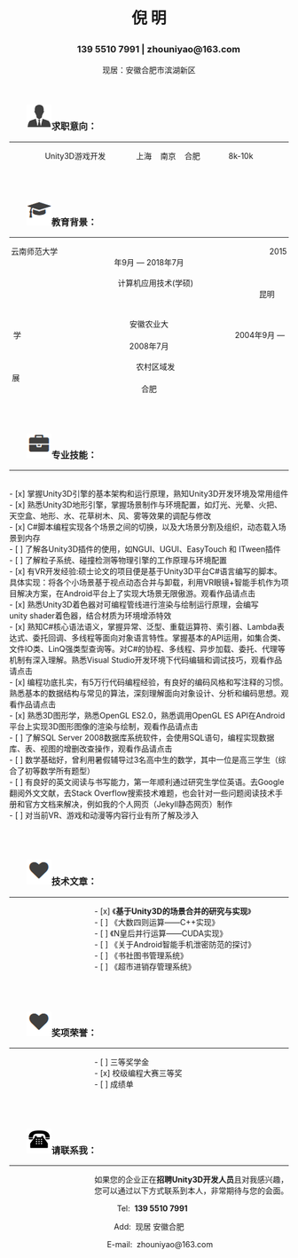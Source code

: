 <h1><p align="center">倪 明</p></h1>

<h3><p align="center">&nbsp;&nbsp;&nbsp;&nbsp;&nbsp;&nbsp;&nbsp;&nbsp;&nbsp;139&nbsp;5510&nbsp;7991&nbsp;<b>|</b>&nbsp;zhouniyao@163.com</p></h3>
<p align="center">现居：安徽合肥市滨湖新区</p>
<br>
<h3>&nbsp;&nbsp;&nbsp;&nbsp;&nbsp;&nbsp;&nbsp;&nbsp;<img src="/styles/images/me/info.png" alt="我">求职意向：</h3>


----------


<p align="center">Unity3D游戏开发&nbsp;&nbsp;&nbsp;&nbsp; &nbsp;&nbsp;&nbsp;&nbsp; &nbsp;&nbsp;&nbsp;&nbsp;上海&nbsp;&nbsp;&nbsp;&nbsp;南京&nbsp;&nbsp;&nbsp;&nbsp;合肥&nbsp;&nbsp;&nbsp;&nbsp; &nbsp;&nbsp;&nbsp;&nbsp;&nbsp;&nbsp;&nbsp;&nbsp;8k-10k</p>





<br><br>
	
<h3>&nbsp;&nbsp;&nbsp;&nbsp;&nbsp;&nbsp;&nbsp;&nbsp;<img src="/styles/images/me/education.png" alt="我">教育背景：</h3>


----------


<center>云南师范大学&nbsp;&nbsp;&nbsp;&nbsp;&nbsp;&nbsp;&nbsp;&nbsp;&nbsp;&nbsp;&nbsp;&nbsp;&nbsp;&nbsp;&nbsp;&nbsp;&nbsp;&nbsp;&nbsp;&nbsp;&nbsp;&nbsp;&nbsp;&nbsp;&nbsp;&nbsp;&nbsp;&nbsp;&nbsp;&nbsp;&nbsp;&nbsp;&nbsp;&nbsp;&nbsp;&nbsp;&nbsp;&nbsp;&nbsp;&nbsp;&nbsp;&nbsp;&nbsp;&nbsp;&nbsp;&nbsp;&nbsp;&nbsp;&nbsp;&nbsp;&nbsp;&nbsp;&nbsp;&nbsp;&nbsp;&nbsp;&nbsp;&nbsp;&nbsp;&nbsp;&nbsp;&nbsp;&nbsp;&nbsp;&nbsp;&nbsp;&nbsp;&nbsp;&nbsp;&nbsp;&nbsp;&nbsp;&nbsp;&nbsp;&nbsp;&nbsp;&nbsp;&nbsp;&nbsp;&nbsp;&nbsp;&nbsp;&nbsp;&nbsp;&nbsp;&nbsp;&nbsp;&nbsp;&nbsp;&nbsp;&nbsp;&nbsp;&nbsp;&nbsp;&nbsp;&nbsp;&nbsp;2015年9月 — 2018年7月</center>
<br>
<center>&nbsp;&nbsp;&nbsp;&nbsp;&nbsp;&nbsp;计算机应用技术(学硕) &nbsp;&nbsp;&nbsp;&nbsp;&nbsp;&nbsp;&nbsp;&nbsp;&nbsp;&nbsp;&nbsp;&nbsp;&nbsp;&nbsp;&nbsp;&nbsp;&nbsp;&nbsp;&nbsp;&nbsp;&nbsp;&nbsp;&nbsp;&nbsp;&nbsp;&nbsp;&nbsp;&nbsp;&nbsp;&nbsp;&nbsp;&nbsp;&nbsp;&nbsp;&nbsp;&nbsp;&nbsp;&nbsp;&nbsp;&nbsp;&nbsp;&nbsp;&nbsp;&nbsp;&nbsp;&nbsp;&nbsp;&nbsp;&nbsp;&nbsp;&nbsp;&nbsp;&nbsp;&nbsp;&nbsp;&nbsp;&nbsp;&nbsp;&nbsp;&nbsp;&nbsp;&nbsp;&nbsp;&nbsp;&nbsp;&nbsp;&nbsp;&nbsp;&nbsp;&nbsp;&nbsp;&nbsp;&nbsp;&nbsp;&nbsp;&nbsp;&nbsp;&nbsp;&nbsp;&nbsp;&nbsp;&nbsp;&nbsp;&nbsp;&nbsp;&nbsp;&nbsp;&nbsp;&nbsp;&nbsp;&nbsp;&nbsp;&nbsp;&nbsp;&nbsp;&nbsp;&nbsp;&nbsp;&nbsp;&nbsp;&nbsp;&nbsp;&nbsp;&nbsp;&nbsp;&nbsp;&nbsp;&nbsp;昆明</center>
<br><br>
<center>安徽农业大学&nbsp;&nbsp;&nbsp;&nbsp;&nbsp;&nbsp;&nbsp;&nbsp;&nbsp;&nbsp;&nbsp;&nbsp;&nbsp;&nbsp;&nbsp;&nbsp;&nbsp;&nbsp;&nbsp;&nbsp;&nbsp;&nbsp;&nbsp;&nbsp;&nbsp;&nbsp;&nbsp;&nbsp;&nbsp;&nbsp;&nbsp;&nbsp;&nbsp;&nbsp;&nbsp;&nbsp;&nbsp;&nbsp;&nbsp;&nbsp;&nbsp;&nbsp;&nbsp;&nbsp;&nbsp;&nbsp;&nbsp;&nbsp;&nbsp;&nbsp;&nbsp;&nbsp;&nbsp;&nbsp;&nbsp;&nbsp;&nbsp;&nbsp;&nbsp;&nbsp;&nbsp;&nbsp;&nbsp;&nbsp;&nbsp;&nbsp;&nbsp;&nbsp;&nbsp;&nbsp;&nbsp;&nbsp;&nbsp;&nbsp;&nbsp;&nbsp;&nbsp;&nbsp;&nbsp;&nbsp;&nbsp;&nbsp;&nbsp;&nbsp;&nbsp;&nbsp;&nbsp;&nbsp;&nbsp;&nbsp;&nbsp;&nbsp;&nbsp;&nbsp;&nbsp;&nbsp;&nbsp;&nbsp;2004年9月 — 2008年7月</center>
<br>
<center>&nbsp;&nbsp;&nbsp;&nbsp;&nbsp;&nbsp;农村区域发展&nbsp;&nbsp;&nbsp;&nbsp;&nbsp;&nbsp;&nbsp;&nbsp;&nbsp;&nbsp;&nbsp;&nbsp;&nbsp;&nbsp;&nbsp;&nbsp;&nbsp;&nbsp;&nbsp;&nbsp;&nbsp;&nbsp;&nbsp;&nbsp;&nbsp;&nbsp;&nbsp;&nbsp;&nbsp;&nbsp;&nbsp;&nbsp;&nbsp;&nbsp;&nbsp;&nbsp;&nbsp;&nbsp;&nbsp;&nbsp;&nbsp;&nbsp;&nbsp;&nbsp;&nbsp;&nbsp;&nbsp;&nbsp;&nbsp;&nbsp;&nbsp;&nbsp;&nbsp;&nbsp;&nbsp;&nbsp;&nbsp;&nbsp;&nbsp;&nbsp;&nbsp;&nbsp;&nbsp;&nbsp;&nbsp;&nbsp;&nbsp;&nbsp;&nbsp;&nbsp;&nbsp;&nbsp;&nbsp;&nbsp;&nbsp;&nbsp;&nbsp;&nbsp;&nbsp;&nbsp;&nbsp;&nbsp;&nbsp;&nbsp;&nbsp;&nbsp;&nbsp;&nbsp;&nbsp;&nbsp;&nbsp;&nbsp;&nbsp;&nbsp;&nbsp;&nbsp;&nbsp;&nbsp;&nbsp;&nbsp;&nbsp;&nbsp;&nbsp;&nbsp;&nbsp;&nbsp;&nbsp;&nbsp;&nbsp;&nbsp;&nbsp;&nbsp;&nbsp;&nbsp;&nbsp;&nbsp;&nbsp;&nbsp;&nbsp;&nbsp;&nbsp;&nbsp;合肥</center>



<br><br>

<h3>&nbsp;&nbsp;&nbsp;&nbsp;&nbsp;&nbsp;&nbsp;&nbsp;<img src="/styles/images/me/skill.png" alt="我">专业技能：</h3>


----------


<br>
- [x] 掌握Unity3D引擎的基本架构和运行原理，熟知Unity3D开发环境及常用组件<br>
- [x] 熟悉Unity3D地形引擎，掌握场景制作与环境配置，如灯光、光晕、火把、天空盒、地形、水、花草树木、风、雾等效果的调配与修改<br>
- [x] C#脚本编程实现各个场景之间的切换，以及大场景分割及组织，动态载入场景到内存<br>
- [ ] 了解各Unity3D插件的使用，如NGUI、UGUI、EasyTouch 和 ITween插件<br>
- [ ] 了解粒子系统、碰撞检测等物理引擎的工作原理与环境配置<br>
- [x] 有VR开发经验:硕士论文的项目便是基于Unity3D平台C#语言编写的脚本。具体实现：将各个小场景基于视点动态合并与卸载，利用VR眼镜+智能手机作为项目解决方案，在Android平台上了实现大场景无限傲游。观看作品请点击<br>
- [x] 熟悉Unity3D着色器对可编程管线进行渲染与绘制运行原理，会编写unity&nbsp;shader着色器，结合材质为环境增添特效<br>
- [x] 熟知C#核心语法语义，掌握异常、泛型、重载运算符、索引器、Lambda表达式、委托回调、多线程等面向对象语言特性。掌握基本的API运用，如集合类、文件IO类、LinQ强类型查询等。对C#的协程、多线程、异步加载、委托、代理等机制有深入理解。熟悉Visual&nbsp;Studio开发环境下代码编辑和调试技巧，观看作品请点击<br>
- [x] 编程功底扎实，有5万行代码编程经验，有良好的编码风格和写注释的习惯。熟悉基本的数据结构与常见的算法，深刻理解面向对象设计、分析和编码思想。观看作品请点击<br>
- [x] 熟悉3D图形学，熟悉OpenGL ES2.0，熟悉调用OpenGL ES API在Android平台上实现3D图形图像的渲染与绘制，观看作品请点击<br>
- [ ] 了解SQL Server 2008数据库系统软件，会使用SQL语句，编程实现数据库、表、视图的增删改查操作，观看作品请点击<br>
- [ ] 数学基础好，曾利用暑假辅导过3名高中生的数学，其中一位是高三学生（综合了初等数学所有题型）<br>
- [ ] 有良好的英文阅读与书写能力，第一年顺利通过研究生学位英语。去Google翻阅外文文献，去Stack&nbsp;Overflow搜索技术难题，也会针对一些问题阅读技术手册和官方文档来解决，例如我的个人网页（Jekyll静态网页）制作<br>
- [ ] 对当前VR、游戏和动漫等内容行业有所了解及涉入



<br><br>

<h3>&nbsp;&nbsp;&nbsp;&nbsp;&nbsp;&nbsp;&nbsp;&nbsp;<img src="/styles/images/me/interest.png" alt="我">技术文章：</h3>


----------


&nbsp;&nbsp;&nbsp;&nbsp;&nbsp;&nbsp;&nbsp;&nbsp;&nbsp;&nbsp;&nbsp;&nbsp;&nbsp;&nbsp;&nbsp;&nbsp;&nbsp;&nbsp;&nbsp;&nbsp;&nbsp;&nbsp;&nbsp;&nbsp;&nbsp;&nbsp;&nbsp;&nbsp;&nbsp;&nbsp;&nbsp;&nbsp;&nbsp;&nbsp;&nbsp;&nbsp;&nbsp;&nbsp;&nbsp;- [x] 《**基于Unity3D的场景合并的研究与实现**》<br>
&nbsp;&nbsp;&nbsp;&nbsp;&nbsp;&nbsp;&nbsp;&nbsp;&nbsp;&nbsp;&nbsp;&nbsp;&nbsp;&nbsp;&nbsp;&nbsp;&nbsp;&nbsp;&nbsp;&nbsp;&nbsp;&nbsp;&nbsp;&nbsp;&nbsp;&nbsp;&nbsp;&nbsp;&nbsp;&nbsp;&nbsp;&nbsp;&nbsp;&nbsp;&nbsp;&nbsp;&nbsp;&nbsp;&nbsp;- [ ] 《大数四则运算——C++实现》<br>
&nbsp;&nbsp;&nbsp;&nbsp;&nbsp;&nbsp;&nbsp;&nbsp;&nbsp;&nbsp;&nbsp;&nbsp;&nbsp;&nbsp;&nbsp;&nbsp;&nbsp;&nbsp;&nbsp;&nbsp;&nbsp;&nbsp;&nbsp;&nbsp;&nbsp;&nbsp;&nbsp;&nbsp;&nbsp;&nbsp;&nbsp;&nbsp;&nbsp;&nbsp;&nbsp;&nbsp;&nbsp;&nbsp;&nbsp;- [ ] 《N皇后并行运算——CUDA实现》<br>
&nbsp;&nbsp;&nbsp;&nbsp;&nbsp;&nbsp;&nbsp;&nbsp;&nbsp;&nbsp;&nbsp;&nbsp;&nbsp;&nbsp;&nbsp;&nbsp;&nbsp;&nbsp;&nbsp;&nbsp;&nbsp;&nbsp;&nbsp;&nbsp;&nbsp;&nbsp;&nbsp;&nbsp;&nbsp;&nbsp;&nbsp;&nbsp;&nbsp;&nbsp;&nbsp;&nbsp;&nbsp;&nbsp;&nbsp;- [ ] 《关于Android智能手机泄密防范的探讨》<br>
&nbsp;&nbsp;&nbsp;&nbsp;&nbsp;&nbsp;&nbsp;&nbsp;&nbsp;&nbsp;&nbsp;&nbsp;&nbsp;&nbsp;&nbsp;&nbsp;&nbsp;&nbsp;&nbsp;&nbsp;&nbsp;&nbsp;&nbsp;&nbsp;&nbsp;&nbsp;&nbsp;&nbsp;&nbsp;&nbsp;&nbsp;&nbsp;&nbsp;&nbsp;&nbsp;&nbsp;&nbsp;&nbsp;&nbsp;- [ ] 《书社图书管理系统》<br>
&nbsp;&nbsp;&nbsp;&nbsp;&nbsp;&nbsp;&nbsp;&nbsp;&nbsp;&nbsp;&nbsp;&nbsp;&nbsp;&nbsp;&nbsp;&nbsp;&nbsp;&nbsp;&nbsp;&nbsp;&nbsp;&nbsp;&nbsp;&nbsp;&nbsp;&nbsp;&nbsp;&nbsp;&nbsp;&nbsp;&nbsp;&nbsp;&nbsp;&nbsp;&nbsp;&nbsp;&nbsp;&nbsp;&nbsp;- [ ] 《超市进销存管理系统》<br>


<br><br>

<h3>&nbsp;&nbsp;&nbsp;&nbsp;&nbsp;&nbsp;&nbsp;&nbsp;<img src="/styles/images/me/interest.png" alt="我">奖项荣誉：</h3>


----------


&nbsp;&nbsp;&nbsp;&nbsp;&nbsp;&nbsp;&nbsp;&nbsp;&nbsp;&nbsp;&nbsp;&nbsp;&nbsp;&nbsp;&nbsp;&nbsp;&nbsp;&nbsp;&nbsp;&nbsp;&nbsp;&nbsp;&nbsp;&nbsp;&nbsp;&nbsp;&nbsp;&nbsp;&nbsp;&nbsp;&nbsp;&nbsp;&nbsp;&nbsp;&nbsp;&nbsp;&nbsp;&nbsp;&nbsp;- [ ] 三等奖学金<br>
&nbsp;&nbsp;&nbsp;&nbsp;&nbsp;&nbsp;&nbsp;&nbsp;&nbsp;&nbsp;&nbsp;&nbsp;&nbsp;&nbsp;&nbsp;&nbsp;&nbsp;&nbsp;&nbsp;&nbsp;&nbsp;&nbsp;&nbsp;&nbsp;&nbsp;&nbsp;&nbsp;&nbsp;&nbsp;&nbsp;&nbsp;&nbsp;&nbsp;&nbsp;&nbsp;&nbsp;&nbsp;&nbsp;&nbsp;- [x] 校级编程大赛三等奖<br>
&nbsp;&nbsp;&nbsp;&nbsp;&nbsp;&nbsp;&nbsp;&nbsp;&nbsp;&nbsp;&nbsp;&nbsp;&nbsp;&nbsp;&nbsp;&nbsp;&nbsp;&nbsp;&nbsp;&nbsp;&nbsp;&nbsp;&nbsp;&nbsp;&nbsp;&nbsp;&nbsp;&nbsp;&nbsp;&nbsp;&nbsp;&nbsp;&nbsp;&nbsp;&nbsp;&nbsp;&nbsp;&nbsp;&nbsp;- [ ] 成绩单<br>



<br><br>

<h3>&nbsp;&nbsp;&nbsp;&nbsp;&nbsp;&nbsp;&nbsp;&nbsp;<img src="/styles/images/me/tel.png" alt="我">请联系我：</h3>


----------


 &nbsp;&nbsp;&nbsp;&nbsp;&nbsp;&nbsp;&nbsp;&nbsp;&nbsp;&nbsp;&nbsp;&nbsp;&nbsp;&nbsp;&nbsp;&nbsp;&nbsp;&nbsp;&nbsp;&nbsp;&nbsp;&nbsp;&nbsp;&nbsp;&nbsp;&nbsp;&nbsp;&nbsp;&nbsp;&nbsp;&nbsp;&nbsp;&nbsp;&nbsp;&nbsp;&nbsp;&nbsp;&nbsp;&nbsp;如果您的企业正在**招聘Unity3D开发人员**且对我感兴趣， <br>
&nbsp;&nbsp;&nbsp;&nbsp;&nbsp;&nbsp;&nbsp;&nbsp;&nbsp;&nbsp;&nbsp;&nbsp;&nbsp;&nbsp;&nbsp;&nbsp;&nbsp;&nbsp;&nbsp;&nbsp;&nbsp;&nbsp;&nbsp;&nbsp;&nbsp;&nbsp;&nbsp;&nbsp;&nbsp;&nbsp;&nbsp;&nbsp;&nbsp;&nbsp;&nbsp;&nbsp;&nbsp;&nbsp;&nbsp;您可以通过以下方式联系到本人，非常期待与您的会面。

<p align="center">&nbsp;&nbsp;&nbsp;Tel:&nbsp;&nbsp;<b>139 5510 7991</b></p>
<p align="center">Add:&nbsp;&nbsp;现居 安徽合肥</p>
<p align="center">&nbsp;&nbsp;&nbsp;&nbsp;&nbsp;&nbsp;&nbsp;&nbsp;&nbsp;&nbsp;E-mail:&nbsp;&nbsp;zhouniyao@163.com</p>




